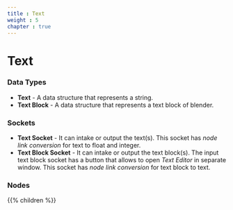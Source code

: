 ```yaml
---
title : Text
weight : 5
chapter : true
---
```


# Text

### Data Types

- **Text** - A data structure that represents a string.
- **Text Block** - A data structure that represents a text block of blender.

### Sockets

- **Text Socket** - It can intake or output the text(s). This socket has *node link conversion*
    for text to float and integer.
- **Text Block Socket** - It can intake or output the text block(s). The input text block socket has
    a button that allows to open *Text Editor* in separate window. This socket has *node link conversion*
    for text block to text.

### Nodes

{{% children %}}
